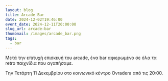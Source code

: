 ```yaml
---
layout: blog
title: Arcade Bar
date: 2024-12-02T19:46:00
event_date: 2024-12-11T20:00:00
slug_url: arcade-bar
thumbnail: /images/arcade_bar.png
tags:
  - bar
---
```

Μετά την επιτυχή επισκευή του arcade, ένα bar αφιερωμένο σε όλα τα retro παιχνίδια που αγαπήσαμε.

Την Τετάρτη 11 Δεκεμβρίου στο κοινωνικό κέντρο Ovradera από τις 20:00.
